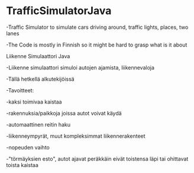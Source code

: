 # TrafficSimulatorJava
-Traffic Simulator to simulate cars driving around, traffic lights, places, two lanes

-The Code is mostly in Finnish so it might be hard to grasp what is it about

Liikenne Simulaattori Java

-Liikenne simulaattori simuloi autojen ajamista, liikennevaloja

-Tällä hetkellä alkutekijöissä

-Tavoitteet:

  -kaksi toimivaa kaistaa
  
  -rakennuksia/paikkoja joissa autot voivat käydä
  
  -automaattinen reitin haku
  
  -liikenneympyrät, muut kompleksimmat liikennerakenteet
  
  -nopeuden vaihto
  
  -"törmäyksien esto", autot ajavat peräkkäin eivät toistensa läpi tai ohittavat toista kaistaa
  

